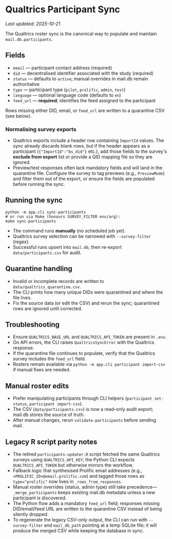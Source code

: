 # Qualtrics Participant Sync

_Last updated: 2025-10-21_

The Qualtrics roster sync is the canonical way to populate and maintain `mail.db.participants`.

## Fields
- `email` — participant contact address (required)
- `did` — decentralised identifier associated with the study (required)
- `status` — defaults to `active`; manual overrides in mail.db remain authoritative
- `type` — participant type (`pilot`, `prolific`, `admin`, `test`)
- `language` — optional language code (defaults to `en`)
- `feed_url` — **required**; identifies the feed assigned to the participant

Rows missing either DID, email, or `feed_url` are written to a quarantine CSV (see below).

### Normalising survey exports
- Qualtrics exports include a header row containing `ImportId` values. The sync already discards blank rows, but if the header appears as a participant (`{"ImportId":"bs_did"}` etc.), add those fields to the survey's **exclude from export** list or provide a QID mapping file so they are ignored.
- Preview/test responses often lack mandatory fields and will land in the quarantine file. Configure the survey to tag previews (e.g., `PreviewMode`) and filter them out of the export, or ensure the fields are populated before running the sync.

## Running the sync

```
python -m app.cli sync-participants
# or run via Make (honours SURVEY_FILTER env/arg):
make sync-participants
```

- The command runs **manually** (no scheduled job yet).
- Qualtrics survey selection can be narrowed with `--survey-filter` (regex).
- Successful runs upsert into `mail.db`, then re-export `data/participants.csv` for audit.

## Quarantine handling
- Invalid or incomplete records are written to `data/qualtrics_quarantine.csv`.
- The CLI prints how many unique DIDs were quarantined and where the file lives.
- Fix the source data (or edit the CSV) and rerun the sync; quarantined rows are ignored until corrected.

## Troubleshooting
- Ensure `QUALTRICS_BASE_URL` and `QUALTRICS_API_TOKEN` are present in `.env`.
- On API errors, the CLI raises `QualtricsSyncError` with the Qualtrics response.
- If the quarantine file continues to populate, verify that the Qualtrics survey includes the `feed_url` field.
- Rosters remain available via `python -m app.cli participant import-csv` if manual fixes are needed.

## Manual roster edits
- Prefer manipulating participants through CLI helpers (`participant set-status`, `participant import-csv`).
- The CSV (`data/participants.csv`) is now a read-only audit export; mail.db stores the source of truth.
- After manual changes, rerun `validate-participants` before sending mail.

## Legacy R script parity notes
- The retired `participants-updater.R` script fetched the same Qualtrics surveys using `QUALTRICS_API_KEY`; the Python CLI expects `QUALTRICS_API_TOKEN` but otherwise mirrors the workflow.
- Fallback logic that synthesised Prolific email addresses (e.g., `<PROLIFIC_ID>@email.prolific.com`) and tagged those rows as `type="prolific"` now lives in `_rows_from_responses`.
- Manual roster overrides (status, admin type) still take precedence—`_merge_participants` keeps existing mail.db metadata unless a new participant is discovered.
- The Python flow adds a mandatory `feed_url` field; responses missing DID/email/feed URL are written to the quarantine CSV instead of being silently dropped.
- To regenerate the legacy CSV-only output, the CLI can run with `--survey-filter` and `mail_db_path` pointing at a temp SQLite file; it will produce the merged CSV while keeping the database in sync.
